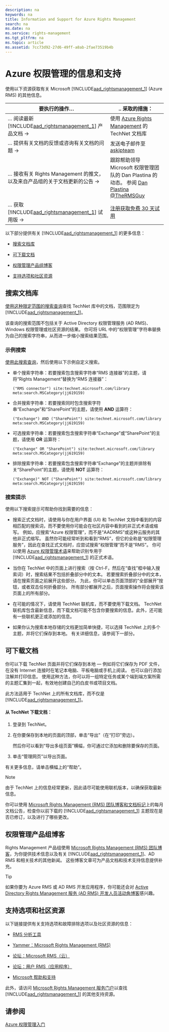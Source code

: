 ```yaml
---
description: na
keywords: na
title: Information and Support for Azure Rights Management
search: na
ms.date: na
ms.service: rights-management
ms.tgt_pltfrm: na
ms.topic: article
ms.assetid: 7cc73d92-27d6-49ff-a8ab-2fae73519b4b
---
```

# Azure 权限管理的信息和支持
使用以下资源获取有关 Microsoft [!INCLUDE[aad_rightsmanagement_1](../Token/aad_rightsmanagement_1_md.md)] (Azure RMS) 的其他信息。

|要执行的操作…|.. 采取的措施：|
|-----------|-------------|
|… 阅读最新 [!INCLUDE[aad_rightsmanagement_1](../Token/aad_rightsmanagement_1_md.md)] 产品文档 →|使用 [Azure Rights Management](../Topic/Azure_Rights_Management.md) 的 TechNet 文档库|
|… 提供有关文档的反馈或咨询有关文档的问题 →|发送电子邮件至 [askipteam](mailto:%20askipteam@microsoft.com?subject=Documentation%20feedback)|
|… 接收有关 Rights Management 的推文，以及来自产品组的关于文档更新的公告 →|跟踪帮助领导 Microsoft 权限管理团队的 Dan Plastina 的动态。 参阅 [Dan Plastina @TheRMSGuy](https://twitter.com/TheRMSGuy)|
|… 获取 [!INCLUDE[aad_rightsmanagement_1](../Token/aad_rightsmanagement_1_md.md)] 试用版 →|[注册获取免费 30 天试用](https://portal.microsoftonline.com/Signup/MainSignUp15.aspx?&amp;OfferId=A43415D3-404C-4df3-B31B-AAD28118A778&amp;dl=RIGHTSMANAGEMENT&amp;ali=1)|
以下部分提供有关 [!INCLUDE[aad_rightsmanagement_1](../Token/aad_rightsmanagement_1_md.md)] 的更多信息：

-   [搜索文档库](../Topic/Information_and_Support_for_Azure_Rights_Management.md#BKMK_SearchTips)

-   [可下载文档](../Topic/Information_and_Support_for_Azure_Rights_Management.md#BKMK_Download)

-   [权限管理产品组博客](../Topic/Information_and_Support_for_Azure_Rights_Management.md#BKMK_ProductGroupBlog)

-   [支持选项和社区资源](../Topic/Information_and_Support_for_Azure_Rights_Management.md#BKMK_SupportOptions)

## <a name="BKMK_SearchTips"></a>搜索文档库
[使用这种限定范围的搜索查询](http://www.bing.com/search?q=%28"Rights%20Management"%29%20site:technet.microsoft.com/library%20meta:search.MSCategory%28jj619159%29)查找 TechNet 库中的文档，范围限定为 [!INCLUDE[aad_rightsmanagement_1](../Token/aad_rightsmanagement_1_md.md)]。

该查询的搜索范围不包括关于 Active Directory 权限管理服务 (AD RMS)、Windows 权限管理或社区资源的结果。 你可将 URL 中的“权限管理”字符串替换为自己的搜索字符串，从而进一步缩小搜索结果范围。

### 示例搜索
[使用此搜索查询](http://www.bing.com/search?q=%28"Rights%20Management"%29%20site:technet.microsoft.com/library%20meta:search.MSCategory%28jj619159%29)，然后使用以下示例自定义搜索。

-   单个搜索字符串：若要搜索包含搜索字符串“RMS 连接器”的主题，请将“Rights Management”替换为“RMS 连接器”：

    ```
    ("RMS connector") site:technet.microsoft.com/library meta:search.MSCategory(jj619159)
    ```

-   合并搜索字符串：若要搜索同时包含搜索字符串“Exchange”和“SharePoint”的主题，请使用 **AND** 运算符：

    ```
    ("Exchange") AND ("SharePoint") site:technet.microsoft.com/library meta:search.MSCategory(jj619159)
    ```

-   可选搜索字符串：若要搜索包含搜索字符串“Exchange”或“SharePoint”的主题，请使用 **OR** 运算符：

    ```
    ("Exchange" OR "SharePoint") site:technet.microsoft.com/library meta:search.MSCategory(jj619159)
    ```

-   排除搜索字符串：若要搜索包含搜索字符串“Exchange”的主题并排除有关“SharePoint”的主题，请使用 **NOT** 运算符：

    ```
    ("Exchange)" NOT ("SharePoint") site:technet.microsoft.com/library meta:search.MSCategory(jj619159)
    ```

### 搜索提示
使用以下搜索提示可帮助你找到需要的信息：

-   搜索正式文档时，请使用与你在用户界面 (UI) 和 TechNet 文档中看到的内容相匹配的搜索词，而不要使用你可能会在社区内容中看到的非正式术语或缩写。 例如，应搜索“Azure 权限管理”，而不是“AADRMS”或这种云服务的其他非正式缩写。 虽然你可能经常听到和看到“RMS”，但它的全称是“权限管理服务”，因此在查找正式文档时，应尝试搜索“权限管理”而不是“RMS”。 你可以使用 [Azure 权限管理术语](../Topic/Terminology_for_Azure_Rights_Management.md)来帮助识别专用于 [!INCLUDE[aad_rightsmanagement_1](../Token/aad_rightsmanagement_1_md.md)] 的正式术语。

-   当你在 TechNet 中的页面上进行搜索（按 Ctrl-F，然后在“查找”框中输入搜索词）时，搜索结果不包括折叠部分中的文本。 若要搜索折叠部分中的文本，请在搜索页面之前展开这些部分。 为此，你可以单击页面顶部的“全部展开”按钮，或者双击任何折叠部分。 所有部分都展开之后，页面搜索操作将会搜索该页面上的所有部分。

-   在可能的情况下，请使用 TechNet 联机库，而不要使用下载文档。 TechNet 联机库包含最新信息，而下载文档可能不包含你要搜索的信息。此外，还可能有一些联机更正或添加的信息。

-   如果你认为搜索本地存储的文档更加简单快捷，可以选择 TechNet 上的多个主题，并将它们保存到本地。 有关详细信息，请参阅下一部分。

## <a name="BKMK_Download"></a>可下载文档
你可以下载 TechNet 页面并将它们保存到本地 — 例如将它们保存为 PDF 文件，在没有 Internet 连接时在笔记本电脑、平板电脑或手机上阅读。 也可以自行添加注解并打印信息。 使用这种方法，你可以将一组特定任务或某个端到端方案所需的主题汇集到一起，有效地创建自己的白皮书或项目文档。

此方法适用于 TechNet 上的所有文档库，而不仅是 [!INCLUDE[aad_rightsmanagement_1](../Token/aad_rightsmanagement_1_md.md)]。

#### 从 TechNet 下载文档：

1.  登录到 TechNet。

2.  在你要保存到本地的页面的顶部，单击“导出”（在“打印”旁边）。

    然后你可以看到“导出多组页面”横幅，你可通过它添加和删除要保存的页面。

3.  单击“管理网页”以导出页面。

有关更多信息，请单击横幅上的“帮助”。

> [!NOTE]
> 由于 TechNet 上的信息经常更新，因此请尽可能使用联机版本，以确保获取最新信息。
> 
> 你可以使用 [Microsoft Rights Management (RMS) 团队博客和文档标记](http://blogs.technet.com/b/rms/archive/tags/docs/)上的每月文档公告，检查你以前下载的 [!INCLUDE[aad_rightsmanagement_1](../Token/aad_rightsmanagement_1_md.md)] 主题现在是否已修订，以及进行了哪些更改。

## <a name="BKMK_ProductGroupBlog"></a>权限管理产品组博客
Rights Management 产品组使用 [Microsoft Rights Management (RMS) 团队博客](http://blogs.technet.com/b/rms/)，为你提供技术信息以及有关 [!INCLUDE[aad_rightsmanagement_1](../Token/aad_rightsmanagement_1_md.md)]、AD RMS 和相关技术的其他新闻。 这些博客文章可为产品文档和技术支持信息提供补充。

> [!TIP]
> 如果你要为 Azure RMS 或 AD RMS 开发应用程序，你可能还会对 [Active Directory Rights Management 服务 (AD RMS) 开发人员活动角博客](http://blogs.msdn.com/b/rms/)感兴趣。

## <a name="BKMK_SupportOptions"></a>支持选项和社区资源
以下链接提供有关支持选项和故障排除选项以及社区资源的信息：

-   [RMS 分析工具](http://www.microsoft.com/en-us/download/details.aspx?id=46437)

-   [Yammer：Microsoft Rights Management (RMS)](http://www.yammer.com/AskIPTeam)

-   [论坛：Microsoft RMS（云）](https://social.technet.microsoft.com/Forums/en-US/home?forum=rmscloud)

-   [论坛：用户 RMS（应用程序）](https://social.technet.microsoft.com/Forums/en-US/home?forum=rmsapps)

-   [Microsoft 帮助和支持](http://go.microsoft.com/fwlink/?LinkId=243064)

此外，请访问 [Microsoft Rights Management 服务门户](http://www.microsoft.com/rms)以查找 [!INCLUDE[aad_rightsmanagement_1](../Token/aad_rightsmanagement_1_md.md)] 的其他支持资源。

## 请参阅
[Azure 权限管理入门](../Topic/Getting_Started_with_Azure_Rights_Management.md)

